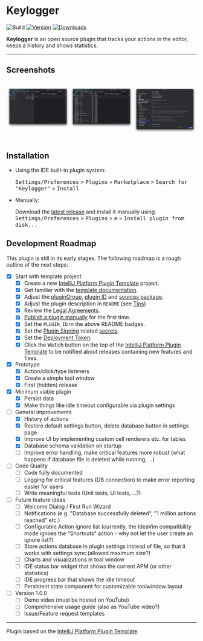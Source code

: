 # Keylogger

![Build](https://github.com/jpv-os/Keylogger/workflows/Build/badge.svg)
[![Version](https://img.shields.io/jetbrains/plugin/v/23746-keylogger.svg)](https://plugins.jetbrains.com/plugin/23746-keylogger)
[![Downloads](https://img.shields.io/jetbrains/plugin/d/23746-keylogger.svg)](https://plugins.jetbrains.com/plugin/23746-keylogger)

<!-- Plugin description -->

**Keylogger** is an open source plugin that tracks your actions in the editor, keeps a history and shows statistics.

<!-- Plugin description end -->

---

## Screenshots

<div style="display: flex;">

![Screenshot 1](https://raw.githubusercontent.com/jpv-os/Keylogger/main/assets/screenshot1.png)

![Screenshot 2](https://raw.githubusercontent.com/jpv-os/Keylogger/main/assets/screenshot2.png)

![Screenshot 3](https://raw.githubusercontent.com/jpv-os/Keylogger/main/assets/screenshot3.png)

</div>


## Installation

- Using the IDE built-in plugin system:

  <kbd>Settings/Preferences</kbd> > <kbd>Plugins</kbd> > <kbd>Marketplace</kbd> > <kbd>Search for "Keylogger"</kbd> >
  <kbd>Install</kbd>

- Manually:

  Download the [latest release](https://github.com/jpv-os/Keylogger/releases/latest) and install it manually using
  <kbd>Settings/Preferences</kbd> > <kbd>Plugins</kbd> > <kbd>⚙️</kbd> > <kbd>Install plugin from disk...</kbd>

## Development Roadmap

This plugin is still in its early stages. The following roadmap is a rough outline of the next steps:

- [x] Start with template project
    - [x] Create a new [IntelliJ Platform Plugin Template][template] project.
    - [x] Get familiar with the [template documentation][template].
    - [x] Adjust the [pluginGroup](./gradle.properties), [plugin ID](./src/main/resources/META-INF/plugin.xml)
      and [sources package](./src/main/kotlin).
    - [x] Adjust the plugin description in `README` (see [Tips][docs:plugin-description])
    - [x] Review
      the [Legal Agreements](https://plugins.jetbrains.com/docs/marketplace/legal-agreements.html?from=IJPluginTemplate).
    - [x] [Publish a plugin manually](https://plugins.jetbrains.com/docs/intellij/publishing-plugin.html?from=IJPluginTemplate)
      for the first time.
    - [x] Set the `PLUGIN_ID` in the above README badges.
    - [x] Set
      the [Plugin Signing](https://plugins.jetbrains.com/docs/intellij/plugin-signing.html?from=IJPluginTemplate)
      related [secrets](https://github.com/JetBrains/intellij-platform-plugin-template#environment-variables).
    - [x] Set
      the [Deployment Token](https://plugins.jetbrains.com/docs/marketplace/plugin-upload.html?from=IJPluginTemplate).
    - [x] Click the <kbd>Watch</kbd> button on the top of the [IntelliJ Platform Plugin Template][template] to be
      notified about releases containing new features and fixes.
- [x] Prototype
    - [x] Action/click/type listeners
    - [x] Create a simple tool window
    - [x] First (hidden) release
- [x] Minimum viable plugin
    - [x] Persist data
    - [x] Make things like idle timeout configurable via plugin settings
- [ ] General improvements 
    - [x] History of actions
    - [x] Restore default settings button, delete database button in settings page
    - [x] Improve UI by implementing custom cell renderers etc. for tables
    - [x] Database schema validation on startup
    - [ ] Improve error handling, make critical features more robust (what happens if database file is deleted while running, ...)
- [ ] Code Quality
    - [ ] Code fully documented 
    - [ ] Logging for critical features (DB connection) to make error reporting easier for users
    - [ ] Write meaningful tests (Unit tests, UI tests, ...?)
- [ ] Future feature ideas
    - [ ] Welcome Dialog / First Run Wizard
    - [ ] Notifications (e.g. "Database successfully deleted", "1 million actions reached" etc.)
    - [ ] Configurable Action ignore list (currently, the IdeaVim compatibility mode ignoes the "Shortcuts" action - why not let the user create an ignore list?)
    - [ ] Store actions database in plugin settings instead of file, so that it works with settings sync (allowed maximum size?)
    - [ ] Charts and visualizations in tool window
    - [ ] IDE status bar widget that shows the current APM (or other statistics)
    - [ ] IDE progress bar that shows the idle timeout
    - [ ] Persistent state component for customizable toolwindow layout
- [ ] Version 1.0.0
    - [ ] Demo video (must be hosted on YouTube)
    - [ ] Comprehensive usage guide (also as YouTube video?)
    - [ ] Issue/Feature request templates

---
Plugin based on the [IntelliJ Platform Plugin Template][template].

[template]: https://github.com/JetBrains/intellij-platform-plugin-template

[docs:plugin-description]: https://plugins.jetbrains.com/docs/intellij/plugin-user-experience.html#plugin-description-and-presentation
